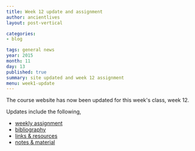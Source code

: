 ```yaml
---
title: Week 12 update and assignment
author: ancientlives
layout: post-vertical

categories:
- blog

tags: general news
year: 2015
month: 11
day: 13
published: true
summary: site updated and week 12 assignment
menu: week1-update
---
```


The course website has now been updated for this week's class, week 12.

Updates include the following,

* [weekly assignment](/weekly_assignment)
* [bibliography](/bibliography)
* [links & resources](/links)
* [notes & material](/notes)
